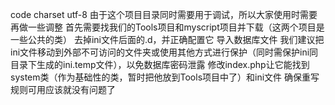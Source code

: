 code charset utf-8
由于这个项目目录同时需要用于调试，所以大家使用时需要再做一些调整
首先需要找我们的Tools项目和myscript项目并下载（这两个项目是一些公共的类）
去掉ini文件后面的.d，并正确配置它
导入数据库文件
我们建议把ini文件移动到外部不可访问的文件夹或使用其他方式进行保护（同时需保护ini同目录下生成的ini.temp文件），以免数据库密码泄露
修改index.php让它能找到system类（作为基础性的类，暂时把他放到Tools项目中了）和ini文件
确保重写规则可用应该就没有问题了